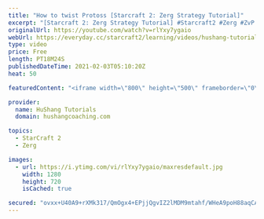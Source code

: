 ```yaml
---
title: "How to twist Protoss [Starcraft 2: Zerg Strategy Tutorial]"
excerpt: "[Starcraft 2: Zerg Strategy Tutorial] #Starcraft2 #Zerg #ZvP  In today's video I show you guys 3 common setups/plans to play aggressive against protoss. All three are pretty strong but it depends a bit on your playstyle and intentions throughout the game. Hope you enjoy the video :)   Coaching --------------------------------------------------------------------------"
originalUrl: https://youtube.com/watch?v=rlYxy7ygaio
webUrl: https://everyday.cc/starcraft2/learning/videos/hushang-tutorials-how-to-twist-protoss-starcraft-2-zerg-strategy-tutorial/
type: video
price: Free
length: PT18M24S
publishedDateTime: 2021-02-03T05:10:20Z
heat: 50

featuredContent: "<iframe width=\"800\" height=\"500\" frameborder=\"0\" src=\"https://www.youtube.com/embed/rlYxy7ygaio\" allow=\"accelerometer; autoplay; encrypted-media; gyroscope; picture-in-picture\" allowfullscreen></iframe>"

provider:
  name: HuShang Tutorials
  domain: hushangcoaching.com

topics:
  - StarCraft 2
  - Zerg

images:
  - url: https://i.ytimg.com/vi/rlYxy7ygaio/maxresdefault.jpg
    width: 1280
    height: 720
    isCached: true

secured: "ovxx+U40A9+rXMk317/QmOgx4+EPjjQgvIZ2lMDM9mtahf/WHeA9poH88aqCA9q9S70jgHqIg1SriouL9obk4nekcjYQc+ryt+U/P89xbn7V5OTmOLv0EbZZnSesQZJztAS/riMV1l5Ze4hNwQ18cIwWQq8YTyfY78N4JYpKpvqOYQlVpEG6b6z575EWnFz9vRARzKHRifzcF1KmLFhsrPGPSSa7iUnbzWYm2yH7lxdaMYG229ZVYifk2hHnQYdEp/bvhrQLBKT3Oxnor/yk9be4cZorHpoi2AMjPMtG8V2fc/E8B1POr2jVDpCnX/G51sCiTd9cuugTb67HnQMw80keQkG0Mv2qgbXJI+tBG1EvefZqK2ea01vyVHEwI2GEg23HQVQA8hD5eQ1D/k0z+lYU98kKn7c8rYkJaOw6d34=;T/Ga1tpm1acVn+0VsL+kzA=="
---
```



